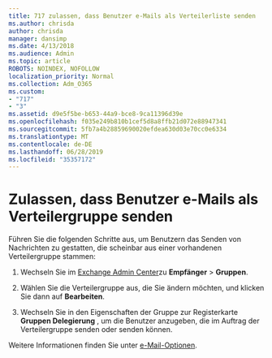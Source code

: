 ```yaml
---
title: 717 zulassen, dass Benutzer e-Mails als Verteilerliste senden
ms.author: chrisda
author: chrisda
manager: dansimp
ms.date: 4/13/2018
ms.audience: Admin
ms.topic: article
ROBOTS: NOINDEX, NOFOLLOW
localization_priority: Normal
ms.collection: Adm_O365
ms.custom:
- "717"
- "3"
ms.assetid: d9e5f5be-b653-44a9-bce8-9ca11396d39e
ms.openlocfilehash: f035e249b810b1cef5d8a8ffb21d072e88947341
ms.sourcegitcommit: 5fb7a4b28859690020efdea630d03e70cc0e6334
ms.translationtype: MT
ms.contentlocale: de-DE
ms.lasthandoff: 06/28/2019
ms.locfileid: "35357172"
---
```

# <a name="allow-users-to-send-email-as-a-distribution-group"></a>Zulassen, dass Benutzer e-Mails als Verteilergruppe senden

Führen Sie die folgenden Schritte aus, um Benutzern das Senden von Nachrichten zu gestatten, die scheinbar aus einer vorhandenen Verteilergruppe stammen:

1. Wechseln Sie im [Exchange Admin Center](https://outlook.office365.com/ecp/)zu **Empfänger** \> **Gruppen**.

2. Wählen Sie die Verteilergruppe aus, die Sie ändern möchten, und klicken Sie dann auf **Bearbeiten**.

3. Wechseln Sie in den Eigenschaften der Gruppe zur Registerkarte **Gruppen Delegierung** , um die Benutzer anzugeben, die im Auftrag der Verteilergruppe senden oder senden können.

Weitere Informationen finden Sie unter [e-Mail-Optionen](https://technet.microsoft.com/library/bb124513.aspx#groupdelegation).
